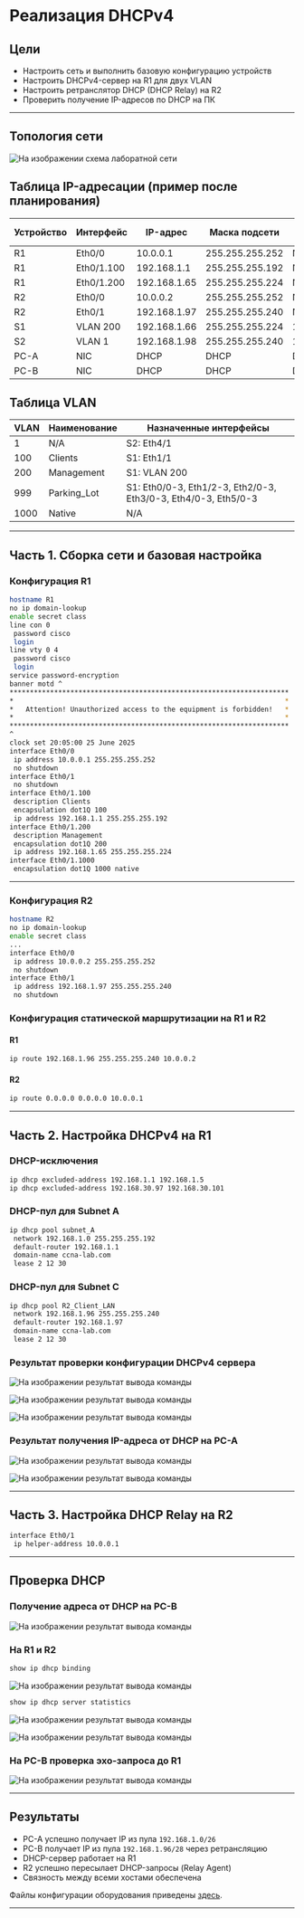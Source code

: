 # Реализация DHCPv4

## Цели

- Настроить сеть и выполнить базовую конфигурацию устройств
- Настроить DHCPv4-сервер на R1 для двух VLAN
- Настроить ретранслятор DHCP (DHCP Relay) на R2
- Проверить получение IP-адресов по DHCP на ПК

---

## Топология сети

![На изображении схема лаборатной сети](/Labs/task3/DHCPv4/pictures/schema.PNG)

## Таблица IP-адресации (пример после планирования)

| Устройство | Интерфейс  | IP-адрес     | Маска подсети   | Шлюз по умолчанию |
|------------|------------|--------------|-----------------|-------------------|
| R1         | Eth0/0     | 10.0.0.1     | 255.255.255.252 | N/A               |
| R1         | Eth0/1.100 | 192.168.1.1  | 255.255.255.192 | N/A               |
| R1         | Eth0/1.200 | 192.168.1.65 | 255.255.255.224 | N/A               |
| R2         | Eth0/0     | 10.0.0.2     | 255.255.255.252 | N/A               |
| R2         | Eth0/1     | 192.168.1.97 | 255.255.255.240 | N/A               |
| S1         | VLAN 200   | 192.168.1.66 | 255.255.255.224 | 192.168.1.65      |
| S2         | VLAN 1     | 192.168.1.98 | 255.255.255.240 | 192.168.1.97      |
| PC-A       | NIC        | DHCP         | DHCP            | DHCP              |
| PC-B       | NIC        | DHCP         | DHCP            | DHCP              |

## Таблица VLAN

| VLAN | Наименование | Назначенные интерфейсы                                         | 
|------|--------------|----------------------------------------------------------------|
| 1    | N/A          | S2: Eth4/1                                                     |
| 100  | Clients      | S1: Eth1/1                                                     |
| 200  | Management   | S1: VLAN 200                                                   |
| 999  | Parking_Lot  | S1: Eth0/0-3, Eth1/2-3, Eth2/0-3, Eth3/0-3, Eth4/0-3, Eth5/0-3 |
| 1000 | Native       | N/A                                                            |


---

## Часть 1. Сборка сети и базовая настройка

### Конфигурация R1

```bash
hostname R1
no ip domain-lookup
enable secret class
line con 0
 password cisco
 login
line vty 0 4
 password cisco
 login
service password-encryption
banner motd ^
*********************************************************************
*                                                                   * 
*   Attention! Unauthorized access to the equipment is forbidden!   *
*                                                                   *
*********************************************************************
^
clock set 20:05:00 25 June 2025
interface Eth0/0
 ip address 10.0.0.1 255.255.255.252
 no shutdown
interface Eth0/1
 no shutdown
interface Eth0/1.100
 description Clients
 encapsulation dot1Q 100
 ip address 192.168.1.1 255.255.255.192
interface Eth0/1.200
 description Management
 encapsulation dot1Q 200
 ip address 192.168.1.65 255.255.255.224
interface Eth0/1.1000
 encapsulation dot1Q 1000 native
```

---

### Конфигурация R2

```bash
hostname R2
no ip domain-lookup
enable secret class
...
interface Eth0/0
 ip address 10.0.0.2 255.255.255.252
 no shutdown
interface Eth0/1
 ip address 192.168.1.97 255.255.255.240
 no shutdown

```

### Конфигурация статической маршрутизации на R1 и R2

#### R1

```bash
ip route 192.168.1.96 255.255.255.240 10.0.0.2
```

#### R2

```bash
ip route 0.0.0.0 0.0.0.0 10.0.0.1
```

---

## Часть 2. Настройка DHCPv4 на R1

### DHCP-исключения

```bash
ip dhcp excluded-address 192.168.1.1 192.168.1.5
ip dhcp excluded-address 192.168.30.97 192.168.30.101
```

### DHCP-пул для Subnet A

```bash
ip dhcp pool subnet_A
 network 192.168.1.0 255.255.255.192
 default-router 192.168.1.1
 domain-name ccna-lab.com
 lease 2 12 30
```

### DHCP-пул для Subnet C

```bash
ip dhcp pool R2_Client_LAN
 network 192.168.1.96 255.255.255.240
 default-router 192.168.1.97
 domain-name ccna-lab.com
 lease 2 12 30
```

### Результат проверки конфигурации DHCPv4 сервера

![На изображении результат вывода команды](/Labs/task3/DHCPv4/pictures/step3%20-%20sh_ip_dhcp_pool.PNG)

![На изображении результат вывода команды](/Labs/task3/DHCPv4/pictures/step3%20-%20sh_ip_dhcp_binding.PNG)

![На изображении результат вывода команды](/Labs/task3/DHCPv4/pictures/step3%20-%20sh_ip_dhcp_server_statistics.PNG)


### Результат получения IP-адреса от DHCP на PC-A

![На изображении результат вывода команды](/Labs/task3/DHCPv4/pictures/p2-step4.PNG)

![На изображении результат вывода команды](/Labs/task3/DHCPv4/pictures/p2-st4-ping_R1.PNG)

---

## Часть 3. Настройка DHCP Relay на R2

```bash
interface Eth0/1
 ip helper-address 10.0.0.1
```

---

## Проверка DHCP

### Получение адреса от DHCP на PC-B

![На изображении результат вывода команды](/Labs/task3/DHCPv4/pictures/p4-s2-sh_ip.PNG)


### На R1 и R2

```bash
show ip dhcp binding
```
![На изображении результат вывода команды](/Labs/task3/DHCPv4/pictures/p3-step2-sh_ip_dhcp_binding.PNG)

```bash
show ip dhcp server statistics
```
![На изображении результат вывода команды](/Labs/task3/DHCPv4/pictures/p3-step2%20-%20sh_ip_dhcp_server_statistics(R1).PNG)

![На изображении результат вывода команды](/Labs/task3/DHCPv4/pictures/p3-step2%20-%20sh_ip_dhcp_server_statistics(R2).PNG)


### На PC-B проверка эхо-запроса до R1

![На изображении результат вывода команды](/Labs/task3/DHCPv4/pictures/p3-step2-ping_R1.PNG)


---

## Результаты

- PC-A успешно получает IP из пула `192.168.1.0/26`
- PC-B получает IP из пула `192.168.1.96/28` через ретрансляцию
- DHCP-сервер работает на R1
- R2 успешно пересылает DHCP-запросы (Relay Agent)
- Связность между всеми хостами обеспечена

Файлы конфигурации оборудования приведены [здесь](/Labs/task3/DHCPv4/config/).

---